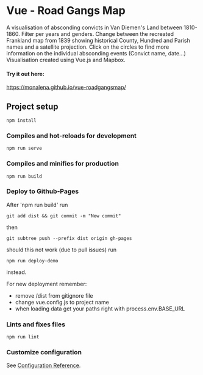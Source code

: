 # Vue - Road Gangs Map

A visualisation of absconding convicts in Van Diemen's Land between 1810-1860. 
Filter per years and genders. Change between the recreated Frankland map from 1839 showing historical County, Hundred and Parish names and a satellite projection. 
Click on the circles to find more information on the individual absconding events (Convict name, date...) Visualisation created using Vue.js and Mapbox. 

#### Try it out here:

https://monalena.github.io/vue-roadgangsmap/

## Project setup
```
npm install
```

### Compiles and hot-reloads for development
```
npm run serve
```

### Compiles and minifies for production
```
npm run build
```

### Deploy to Github-Pages
After 'npm run build'  run
```$xslt
git add dist && git commit -m "New commit"
```
then
```
git subtree push --prefix dist origin gh-pages
```
should this not work (due to pull issues) run
```
npm run deploy-demo
```
instead. 

For new deployment remember:

* remove /dist from gitignore file
* change vue.config.js to project name
* when loading data get your paths right with process.env.BASE_URL

### Lints and fixes files
```
npm run lint
```

### Customize configuration
See [Configuration Reference](https://cli.vuejs.org/config/).
